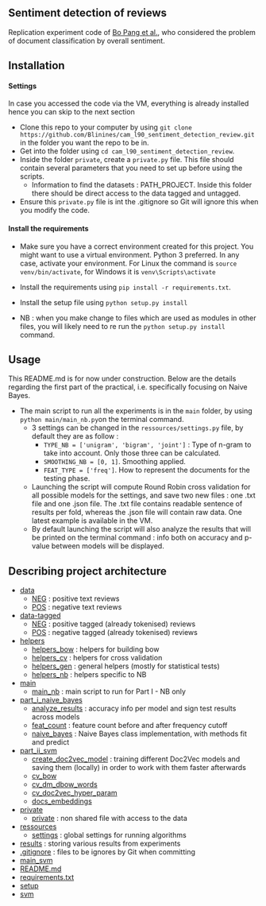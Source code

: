 Sentiment detection of reviews
-----------------------

Replication experiment code of [Bo Pang et al.](https://www.aclweb.org/anthology/W02-1011.pdf), who considered the problem of document classification by overall sentiment.

Installation
----------------------

#### Settings 
In case you accessed the code via the VM, everything is already installed hence you can skip to the next section

* Clone this repo to your computer by using `git clone https://github.com/Blinines/cam_l90_sentiment_detection_review.git` in the folder you want the repo to be in.
* Get into the folder using `cd cam_l90_sentiment_detection_review`.
* Inside the folder `private`, create a `private.py` file. This file should contain several parameters that you need to set up before using the scripts.
    * Information to find the datasets : PATH_PROJECT. Inside this folder there should be direct access to the data tagged and untagged.
* Ensure this `private.py` file is int  the .gitignore so Git will ignore this when you modify the code.


#### Install the requirements

* Make sure you have a correct environment created for this project. You might want to use a virtual environment.  Python 3 preferred. In any case, activate your environment. For Linux the command is `source venv/bin/activate`, for Windows it is `venv\Scripts\activate`
 
* Install the requirements using `pip install -r requirements.txt`.

* Install the setup file using `python setup.py install`

* NB : when you make change to files which are used as modules in other files, you will likely need to re run the `python setup.py install` command.

Usage
-----------------------

This README.md is for now under construction. Below are the details regarding the first part of the practical, i.e. specifically focusing on Naive Bayes.

* The main script to run all the experiments is in the `main` folder, by using `python main/main_nb.py`on the terminal command.
    * 3 settings can be changed in the `ressources/settings.py` file, by default they are as follow : 
        * `TYPE_NB = ['unigram', 'bigram', 'joint']` : Type of n-gram to take into account. Only those three can be calculated.
        * `SMOOTHING_NB = [0, 1]`. Smoothing applied.
        * `FEAT_TYPE = ['freq']`. How to represent the documents for the testing phase. 
    * Launching the script will compute Round Robin cross validation for all possible models for the settings, and save two new files : one .txt file and one .json file. The .txt file contains readable sentence of results per fold, whereas the .json file will contain raw data. One latest example is available in the VM.
    * By default launching the script will also analyze the results that will be printed on the terminal command : info both on accuracy and p-value between models will be displayed.

Describing project architecture
----------------------------------

* [data](./data)
    * [NEG](./data/NEG) : positive text reviews
    * [POS](./data/POS) : negative text reviews
* [data-tagged](./data-tagged) 
    * [NEG](./data-tagged/NEG) : positive tagged (already tokenised) reviews
    * [POS](./data-tagged/POS) : negative tagged (already tokenised) reviews
* [helpers](./helpers)
    * [helpers_bow](./helpers/helpers_bow.py) : helpers for building bow
    * [helpers_cv](./helpers/helpers_cv.py) : helpers for cross validation
    * [helpers_gen](./helpers/helpers_gen.py) : general helpers (mostly for statistical tests)
    * [helpers_nb](./helpers/helpers_nb.py) : helpers specific to NB
* [main](./main)
    * [main_nb](./main/main_nb.py) : main script to run for Part I - NB only
* [part_i_naive_bayes](./part_i_naive_bayes)
    * [analyze_results](./part_i_naive_bayes/analyze_results.py) : accuracy info per model and sign test results across models
    * [feat_count](./part_i_naive_bayes/feat_count.py) : feature count before and after frequency cutoff 
    * [naive_bayes](./part_i_naive_bayes/naive_bayes.py) : Naive Bayes class implementation, with methods fit and predict
* [part_ii_svm](./part_ii_svm)
    * [create_doc2vec_model](./part_ii_svm/create_doc2vec_model.py) : training different Doc2Vec models and saving them (locally) in order to work with them faster afterwards
    * [cv_bow](./part_ii_svm/cv_bow.py)
    * [cv_dm_dbow_words](./part_ii_svm/cv_dm_dbow_words)
    * [cv_doc2vec_hyper_param](./part_ii_svm/cv_doc2vec_hyper_param)
    * [docs_embeddings](./part_ii_svm/docs_embeddings)
* [private](./private)
    * [private](./private/private.py) : non shared file with access to the data
* [ressources](./ressources)
    * [settings](./ressources/settings.py) : global settings for running algorithms
* [results](./results) : storing various results from experiments
* [.gitignore](./.gitignore) : files to be ignores by Git when committing 
* [main_svm](./main_svm.py)
* [README.md](./README.md)
* [requirements.txt](./requirements.txt#)
* [setup](./setup.py)
* [svm](./svm.py)


